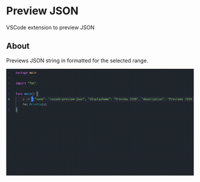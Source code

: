 # Preview JSON

VSCode extension to preview JSON

## About

Previews JSON string in formatted for the selected range.

<img src="https://raw.githubusercontent.com/lusingander/vscode-preview-json/master/screenshot.gif">
